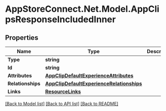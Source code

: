 # AppStoreConnect.Net.Model.AppClipsResponseIncludedInner

## Properties

Name | Type | Description | Notes
------------ | ------------- | ------------- | -------------
**Type** | **string** |  | 
**Id** | **string** |  | 
**Attributes** | [**AppClipDefaultExperienceAttributes**](AppClipDefaultExperienceAttributes.md) |  | [optional] 
**Relationships** | [**AppClipDefaultExperienceRelationships**](AppClipDefaultExperienceRelationships.md) |  | [optional] 
**Links** | [**ResourceLinks**](ResourceLinks.md) |  | [optional] 

[[Back to Model list]](../README.md#documentation-for-models) [[Back to API list]](../README.md#documentation-for-api-endpoints) [[Back to README]](../README.md)

